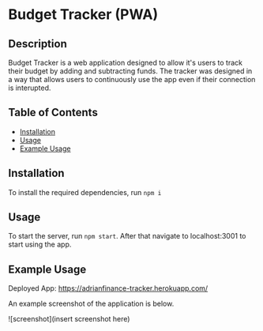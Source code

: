 # Budget Tracker (PWA)

## Description

Budget Tracker is a web application designed to allow it's users to track their budget by adding and subtracting funds. The tracker was designed in a way that allows users to continuously use the app even if their connection is interupted. 

## Table of Contents

- [Installation](#installation)
- [Usage](#usage)
- [Example Usage](#example-usage)

## Installation

To install the required dependencies, run `npm i`


## Usage

To start the server, run `npm start`.
After that navigate to localhost:3001 to start using the app.

## Example Usage

Deployed App: https://adrianfinance-tracker.herokuapp.com/

An example screenshot of the application is below.

![screenshot](insert screenshot here)
